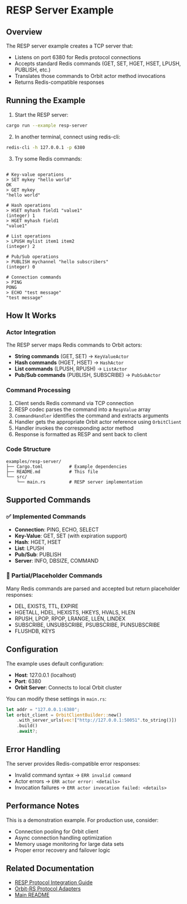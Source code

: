 # RESP Server Example

## Overview

The RESP server example creates a TCP server that:
- Listens on port 6380 for Redis protocol connections
- Accepts standard Redis commands (GET, SET, HGET, HSET, LPUSH, PUBLISH, etc.)
- Translates those commands to Orbit actor method invocations
- Returns Redis-compatible responses

## Running the Example

1. Start the RESP server:
```bash
cargo run --example resp-server
```

2. In another terminal, connect using redis-cli:
```bash
redis-cli -h 127.0.0.1 -p 6380
```

3. Try some Redis commands:
```redis

# Key-value operations
> SET mykey "hello world"
OK
> GET mykey
"hello world"

# Hash operations
> HSET myhash field1 "value1"
(integer) 1
> HGET myhash field1
"value1"

# List operations
> LPUSH mylist item1 item2
(integer) 2

# Pub/Sub operations
> PUBLISH mychannel "hello subscribers"
(integer) 0

# Connection commands
> PING
PONG
> ECHO "test message"
"test message"
```

## How It Works

### Actor Integration

The RESP server maps Redis commands to Orbit actors:

- **String commands** (GET, SET) → `KeyValueActor`
- **Hash commands** (HGET, HSET) → `HashActor`
- **List commands** (LPUSH, RPUSH) → `ListActor`
- **Pub/Sub commands** (PUBLISH, SUBSCRIBE) → `PubSubActor`

### Command Processing

1. Client sends Redis command via TCP connection
2. RESP codec parses the command into a `RespValue` array
3. `CommandHandler` identifies the command and extracts arguments
4. Handler gets the appropriate Orbit actor reference using `OrbitClient`
5. Handler invokes the corresponding actor method
6. Response is formatted as RESP and sent back to client

### Code Structure

```
examples/resp-server/
├── Cargo.toml          # Example dependencies
├── README.md           # This file
└── src/
    └── main.rs         # RESP server implementation
```

## Supported Commands

### ✅ Implemented Commands

- **Connection**: PING, ECHO, SELECT
- **Key-Value**: GET, SET (with expiration support)
- **Hash**: HGET, HSET
- **List**: LPUSH
- **Pub/Sub**: PUBLISH
- **Server**: INFO, DBSIZE, COMMAND

### 🚧 Partial/Placeholder Commands

Many Redis commands are parsed and accepted but return placeholder responses:
- DEL, EXISTS, TTL, EXPIRE
- HGETALL, HDEL, HEXISTS, HKEYS, HVALS, HLEN
- RPUSH, LPOP, RPOP, LRANGE, LLEN, LINDEX
- SUBSCRIBE, UNSUBSCRIBE, PSUBSCRIBE, PUNSUBSCRIBE
- FLUSHDB, KEYS

## Configuration

The example uses default configuration:
- **Host**: 127.0.0.1 (localhost)
- **Port**: 6380
- **Orbit Server**: Connects to local Orbit cluster

You can modify these settings in `main.rs`:

```rust
let addr = "127.0.0.1:6380";
let orbit_client = OrbitClientBuilder::new()
    .with_server_urls(vec!["http://127.0.0.1:50051".to_string()])
    .build()
    .await?;
```

## Error Handling

The server provides Redis-compatible error responses:
- Invalid command syntax → `ERR invalid command`
- Actor errors → `ERR actor error: <details>`
- Invocation failures → `ERR actor invocation failed: <details>`

## Performance Notes

This is a demonstration example. For production use, consider:
- Connection pooling for Orbit client
- Async connection handling optimization  
- Memory usage monitoring for large data sets
- Proper error recovery and failover logic

## Related Documentation

- [RESP Protocol Integration Guide](../../docs/protocols/RESP_INTEGRATION_COMPLETE.md)
- [Orbit-RS Protocol Adapters](../../docs/protocols/)
- [Main README](../../README.md#protocol-adapters)